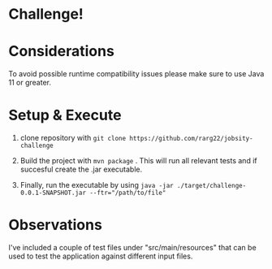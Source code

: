 # Challenge!

# Considerations

To avoid possible runtime compatibility issues please make sure to use Java 11 or greater. 


# Setup & Execute

1. clone repository with ```git clone https://github.com/rarg22/jobsity-challenge```

2. Build the project with ```mvn package``` . This will run all relevant tests and if succesful create the .jar executable.

3. Finally, run the executable by using ```java -jar ./target/challenge-0.0.1-SNAPSHOT.jar --ftr="/path/to/file"```



# Observations

I've included a couple of test files under "src/main/resources" that can be used to test the application against different input files. 
